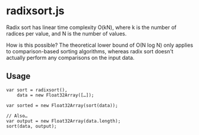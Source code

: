 radixsort.js
============

Radix sort has linear time complexity O(kN), where k is the number of radices
per value, and N is the number of values.

How is this possible?  The theoretical lower bound of O(N log N) only applies
to comparison-based sorting algorithms, whereas radix sort doesn't actually
perform any comparisons on the input data.

Usage
-----

    var sort = radixsort(),
        data = new Float32Array([…]);

    var sorted = new Float32Array(sort(data));

    // Also…
    var output = new Float32Array(data.length);
    sort(data, output);

